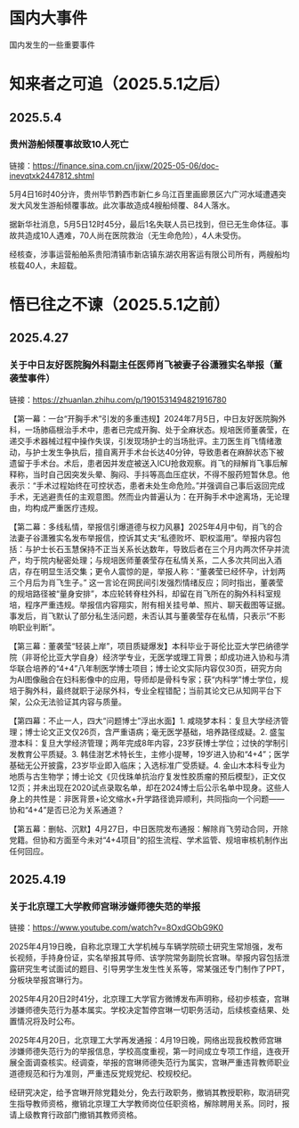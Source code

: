 # 国内大事件
国内发生的一些重要事件

# 知来者之可追（2025.5.1之后）
## 2025.5.4
### 贵州游船倾覆事故致10人死亡

链接：https://finance.sina.com.cn/jjxw/2025-05-06/doc-inevqtxk2447812.shtml

5月4日16时40分许，贵州毕节黔西市新仁乡乌江百里画廊景区六广河水域遭遇突发大风发生游船倾覆事故。此次事故造成4艘船倾覆、84人落水。

据新华社消息，5月5日12时45分，最后1名失联人员已找到，但已无生命体征。事故共造成10人遇难，70人尚在医院救治（无生命危险），4人未受伤。

经核查，涉事运营船舶系贵阳清镇市新店镇东湖农用客运有限公司所有，两艘船均核载40人，未超载。

# 悟已往之不谏（2025.5.1之前）
## 2025.4.27
### 关于中日友好医院胸外科副主任医师肖飞被妻子谷潇雅实名举报（董袭莹事件）

链接：https://zhuanlan.zhihu.com/p/1901531494821916780

【第一幕：一台“开胸手术”引发的多重违规】2024年7月5日，中日友好医院胸外科，一场肺癌根治手术中，患者已完成开胸、处于全麻状态。规培医师董袭莹，在递交手术器械过程中操作失误，引发现场护士的当场批评。主刀医生肖飞情绪激动，与护士发生争执后，擅自离开手术台长达40分钟，导致患者在麻醉状态下被遗留于手术台。术后，患者因并发症被送入ICU抢救观察。肖飞的辩解肖飞事后解释称，当时自己因突发头晕、胸闷、手抖等高血压症状，不得不服药短暂休息。他表示：“手术过程始终在可控状态，患者未处生命危险。”并强调自己事后返回完成手术，无逃避责任的主观意图。然而业内普遍认为：在开胸手术中途离场，无论理由，均构成严重医疗违规。

【第二幕：多线私情，举报信引爆道德与权力风暴】2025年4月中旬，肖飞的合法妻子谷潇雅实名发布举报信，控诉其丈夫“私德败坏、职权滥用”。举报内容包括：与护士长石玉慧保持不正当关系长达数年，导致后者在三个月内两次怀孕并流产，均于院内秘密处理；与规培医师董袭莹存在私情关系，二人多次共同出入酒店，存在明显生活交集；更令人震惊的是，举报人称：“董袭莹已经怀孕，计划两三个月后为肖飞生子。” 这一言论在网民间引发强烈情绪反应；同时指出，董袭莹的规培路径被“量身安排”，本应轮转脊柱外科，却留在肖飞所在的胸外科科室规培，程序严重违规。举报信内容翔实，附有相关挂号单、照片、聊天截图等证据。事发后，肖飞默认了部分私生活问题，未否认其与董袭莹存在私情，只表示“不影响职业判断”。

【第三幕：董袭莹“轻装上岸”，项目质疑爆发】本科毕业于哥伦比亚大学巴纳德学院（非哥伦比亚大学自身）经济学专业，无医学或理工背景；却成功进入协和与清华联合培养的“4+4”八年制医学博士项目；博士论文实际内容仅30页，研究方向为AI图像融合在妇科影像中的应用，导师却是骨科专家；获“内科学”博士学位，规培于胸外科，最终就职于泌尿外科，专业全程错配；当前其论文已从知网平台下架，公众无法验证其内容与质量。

【第四幕：不止一人，四大“问题博士”浮出水面】1. 咸晓梦本科：复旦大学经济管理；博士论文正文仅26页，含严重语病；毫无医学基础，培养路径成疑。2. 盛玺澄本科：复旦大学经济管理；两年完成8年内容，23岁获博士学位；过快的学制引发教育公平质疑。3. 韩佳澍艺术特长生，主修小提琴，19岁进入协和“4+4”；医学基础无公开披露，23岁毕业即入临床；入选标准广受质疑。4. 金山木本科专业为地质与古生物学；博士论文《贝伐珠单抗治疗复发性胶质瘤的预后模型》，正文仅12页；并未出现在2020试点录取名单，却在2024博士后公示名单中现身。这些人身上的共性是：非医背景+论文缩水+升学路径诡异顺利，共同指向一个问题——协和“4+4”是否已沦为关系通道？

【第五幕：删帖、沉默】4月27日，中日医院发布通报：解除肖飞劳动合同，开除党籍。但协和方面至今未对“4+4项目”的招生流程、学术监管、规培审核机制作出任何回应。

## 2025.4.19
### 关于北京理工大学教师宫琳涉嫌师德失范的举报

链接：https://www.youtube.com/watch?v=8OxdGObG9K0

2025年4月19日晚，自称北京理工大学机械与车辆学院硕士研究生常旭强，发布长视频，手持身份证，实名举报其导师、该学院常务副院长宫琳。举报内容包括泄露研究生考试面试的题目、引导男学生发生性关系等，常某强还专门制作了PPT，分板块举报宫琳行为。

2025年4月20日2时41分，北京理工大学官方微博发布声明称，经初步核查，宫琳涉嫌师德失范行为基本属实。学校决定暂停宫琳一切职务活动，后续核查结果、处置情况将及时公布。

2025年4月20日，北京理工大学再发通报：4月19日晚，网络出现我校教师宫琳涉嫌师德失范行为的举报信息，学校高度重视，第一时间成立专项工作组，连夜开展全面调查核实。经调查，举报的宫琳师德失范行为属实，宫琳严重违背教师职业道德规范和行为准则，严重违反党规党纪、校规校纪。

经研究决定，给予宫琳开除党籍处分，免去行政职务，撤销其教授职称，取消研究生指导教师资格，撤销北京理工大学教师岗位任职资格，解除聘用关系。同时，报请上级教育行政部门撤销其教师资格。
